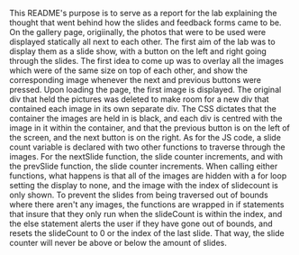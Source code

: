 This README's purpose is to serve as a report for the lab explaining the thought that went behind how the slides and feedback forms came to be.
On the gallery page, origiinally, the photos that were to be used were displayed statically all next to each other. The first aim of the lab was to display them as a slide show, with a button on the left and right going through the slides. The first idea to come up was to overlay all the images which were of the same size on top of each other, and show the corresponding image whenever the next and previous buttons were pressed. Upon loading the page, the first image is displayed. The original div that held the pictures was deleted to make room for a new div that contained each image in its own separate div. The CSS dictates that the container the images are held in is black, and each div is centred with the image in it within the container, and that the previous button is on the left of the screen, and the next button is on the right. As for the JS code, a slide count variable is declared with two other functions to traverse through the images. For the nextSlide function, the slide counter increments, and with the prevSlide function, the slide counter increments. When calling either functions, what happens is that all of the images are hidden with a for loop setting the display to none, and the image with the index of slidecount is only shown. To prevent the slides from being traversed out of bounds where there aren't any images, the functions are wrapped in if statements that insure that they only run when the slideCount is within the index, and the else statement alerts the user if they have gone out of bounds, and resets the slideCount to 0 or the index of the last slide. That way, the slide counter will never be above or below the amount of slides.